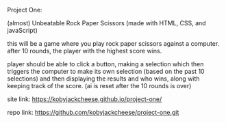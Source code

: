 Project One:

(almost) Unbeatable Rock Paper Scissors (made with HTML, CSS, and javaScript)

this will be a game where you play rock paper scissors against a computer. after 10 rounds, the player with the highest score wins.

player should be able to click a button, making a selection which then triggers the computer to make its own selection (based on the past 10 selections) and then displaying the results and who wins, along with keeping track of the score. (ai is reset after the 10 rounds is over)

site link: https://kobyjackcheese.github.io/project-one/

repo link: https://github.com/kobyjackcheese/project-one.git


